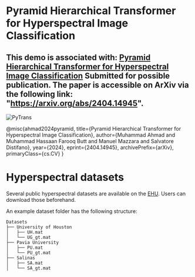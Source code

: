 # Pyramid Hierarchical Transformer for Hyperspectral Image Classification

## This demo is associated with: [Pyramid Hierarchical Transformer for Hyperspectral Image Classification](https://arxiv.org/abs/2404.14945) Submitted for possible publication. The paper is accessible on ArXiv via the following link: "https://arxiv.org/abs/2404.14945".


![PyTrans](https://github.com/user-attachments/assets/7980ce17-c3a2-4bfc-b3c7-88ea7b1880ef)


@misc{ahmad2024pyramid,
      title={Pyramid Hierarchical Transformer for Hyperspectral Image Classification}, 
      author={Muhammad Ahmad and Muhammad Hassaan Farooq Butt and Manuel Mazzara and Salvatore Distifano},
      year={2024},
      eprint={2404.14945},
      archivePrefix={arXiv},
      primaryClass={cs.CV}
}

# Hyperspectral datasets

Several public hyperspectral datasets are available on the [EHU]([http://www.ehu.eus/ccwintco/index.php?title=Hyperspectral_Remote_Sensing_Scenes](https://www.ehu.eus/ccwintco/index.php/Hyperspectral_Remote_Sensing_Scenes)). Users can download those beforehand. 

An example dataset folder has the following structure:
```
Datasets
├── University of Houston
│   ├── UH.mat
│   └── UG_gt.mat
├── Pavia University
│   ├── PU.mat
│   └── PU_gt.mat
├── Salinas
│   ├── SA.mat
│   └── SA_gt.mat
